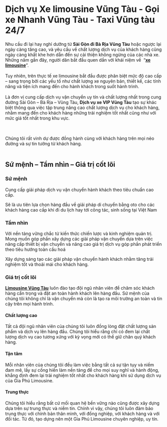 <meta name="robots" content="index,follow,noodp" />
<h1>Dịch vụ Xe limousine Vũng Tàu - Gọi xe Nhanh Vũng Tàu - Taxi Vũng tàu 24/7</h1>
<div id="page-bodyhtml" class="bodytext margin-bottom-lg">
            <p>Nhu cầu đi lại hay nghỉ dưỡng từ <strong>Sài Gòn đi Bà Rịa Vũng Tàu</strong> hoặc ngược lại ngày càng tăng cao, và yêu cầu về chất lượng dịch vụ của khách hàng cũng ngày càng khắt khe hơn dẫn đến sự cải thiện không ngừng của các nhà xe. <br>Những năm gần đây, người dân bắt đầu quen dần với khái niệm về&nbsp; “<strong><a href="https://limousinevt247.com/">xe limousine</a></strong>”.<br><br>Tuy nhiên, trên thực tế xe limousine bắt đầu được phân biệt mức độ cao cấp – sang trọng bởi các yếu tố như chất lượng xe nguyên bản, thiết kế, các tính năng và tiện ích mang đến cho hành khách trong suốt hành trình.<br><br>Là đơn vị cung cấp dịch vụ vận chuyển uy tín và chất lượng nhất trong cung đường Sài Gòn – Bà Rịa – Vũng Tàu, <strong>Dịch vụ xe VIP Vũng Tàu</strong> tạo sự khác biệt thông qua việc tập trung nâng cao chất lượng dịch vụ cho khách hàng, nhằm mang đến cho khách hàng những trải nghiệm tốt nhất cũng như với mức giá tốt nhất trong khu vực.</p>
<p><img style="display: block; margin-left: auto; margin-right: auto;" alt="" src="https://limousinevt247.com/uploads/about/xep-vip-vung-tau.jpeg"><br><br>Chúng tôi rất vinh dự được đồng hành cùng với khách hàng trên mọi nẻo đường và sự tin tưởng từ khách hàng.<br><br></p>
<div class="text" id="text-3582646522">
<h2>Sứ mệnh – Tầm nhìn – Giá trị cốt lõi</h2>
<h3>Sứ mệnh</h3>
<p>Cung cấp giải pháp dịch vụ vận chuyển hành khách theo tiêu chuẩn cao cấp.</p>
<p>Sẽ là ưu tiên lựa chọn hàng đầu về giải pháp di chuyển bằng oto cho các khách hàng cao cấp khi đi du lịch hay tới công tác, sinh sống tại Việt Nam</p>
<h3>Tầm nhìn</h3>
<p>Với nền tảng vững chắc từ kiến thức chiến lược và kinh nghiệm quản trị. Mong muốn góp phần xây dựng các giải pháp vận chuyển dựa trên việc nâng cấp thiết bị vận chuyển và nâng cao giá trị dịch vụ góp phần phát triển theo tiêu hướng toàn cầu hoá</p>
<p>Xây dựng sáng tạo các giải pháp vận chuyển hành khách nhằm tăng trải nghiệm tốt và thoải mái cho khách hàng.</p>
<h3>Giá trị cốt lõi</h3>
<p><strong><a href="https://limousinevt247.com/">Limousine Vũng Tàu</a></strong> luôn đào tạo đội ngũ nhân viên để chăm sóc khách hàng cẩn trọng và đặt an toàn hành khách lên hàng đầu. Sứ mệnh của chúng tôi không chỉ là vận chuyển mà còn là tạo ra môi trường an toàn và tin cậy trên mọi hành trình.</p>
<h4>Chất lượng cao</h4>
<p>Tất cả đội ngũ nhân viên của chúng tôi luôn đồng lòng đặt chất lượng sản phẩm và dịch vụ lên hàng đầu. Chúng tôi hiểu rằng chỉ có đem lại chất lượng dịch vụ cao tương xứng với kỳ vọng mới có thể giữ chân quý khách hàng.&nbsp;</p>
<h4>Tận tâm</h4>
<p>Mỗi nhân viên của chúng tôi đều làm việc bằng tất cả sự tận tụy và niềm đam mê, lấy sự cống hiến làm nền tảng để cho mọi suy nghĩ và hành động, khẳng định đem lại trải nghiệm tốt nhất cho khách hàng khi sử dụng dịch vụ của Gia Phú Limousine.</p>
<h4>Trung thực</h4>
<p>Chúng tôi hiểu rằng bất cứ mối quan hệ bền vững nào cũng được xây dựng dựa trên sự trung thực và niềm tin. Chính vì vậy, chúng tôi luôn đảm bảo trung thực với chính bản thân mình, với đồng nghiệp, với khách hàng và với đối tác. Từ đó, tạo dựng nên một Gia Phú Limousine chuyên nghiệp, uy tín.&nbsp;</p>
<p></p>
</div>
        </div>
